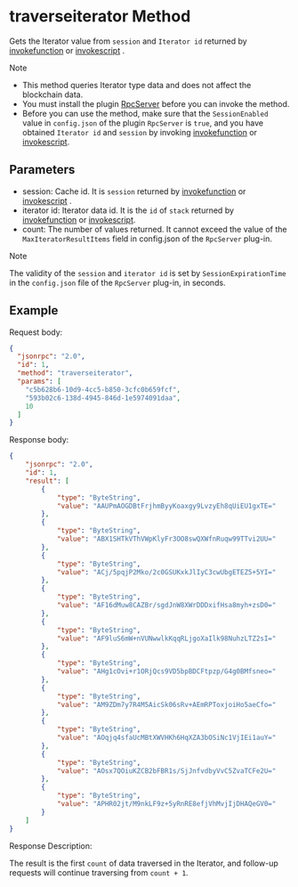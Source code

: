 # traverseiterator Method

Gets the Iterator value from `session` and `Iterator id` returned by [invokefunction](./invokefunction.md) or [invokescript](./invokescript.md) .

> [!Note]
>
> - This method queries Iterator type data and does not affect the blockchain data.
> - You must install the plugin [RpcServer](https://github.com/neo-project/neo-modules/releases) before you can invoke the method.
> - Before you can use the method, make sure that the `SessionEnabled` value in `config.json` of the plugin `RpcServer` is `true`, and you have obtained `Iterator id` and `session` by invoking [invokefunction](./invokefunction.md) or [invokescript](./invokescript.md).

## Parameters

- session: Cache  id. It is `session` returned by [invokefunction](./invokefunction.md) or [invokescript](./invokescript.md) .
- iterator id: Iterator data id. It is the `id` of `stack` returned by [invokefunction](./invokefunction.md) or [invokescript](./invokescript.md).
- count: The number of values returned. It cannot exceed the value of the `MaxIteratorResultItems` field in config.json of the `RpcServer` plug-in.

> [!Note]
>
> The validity of the `session` and `iterator id` is set by `SessionExpirationTime` in the `config.json` file of the `RpcServer` plug-in, in seconds.

## Example

Request body:

```json
{
  "jsonrpc": "2.0",
  "id": 1,
  "method": "traverseiterator",
  "params": [
    "c5b628b6-10d9-4cc5-b850-3cfc0b659fcf",
    "593b02c6-138d-4945-846d-1e5974091daa",
    10
  ]
}


```

Response body:

```json
{
    "jsonrpc": "2.0",
    "id": 1,
    "result": [
        {
            "type": "ByteString",
            "value": "AAUPmAOGDBtFrjhmByyKoaxgy9LvzyEh8qUiEU1gxTE="
        },
        {
            "type": "ByteString",
            "value": "ABX1SHTkVThVWpKlyFr3OO8swQXWfnRuqw99TTvi2UU="
        },
        {
            "type": "ByteString",
            "value": "ACj/5pqjP2Mko/2c0GSUKxkJlIyC3cwUbgETEZ5+5YI="
        },
        {
            "type": "ByteString",
            "value": "AF16dMuw8CAZBr/sgdJnW8XWrDDDxifHsa8myh+zsD0="
        },
        {
            "type": "ByteString",
            "value": "AF9luS6mW+nVUNwwlkKqqRLjgoXaIlk98NuhzLTZ2sI="
        },
        {
            "type": "ByteString",
            "value": "AHg1cOvi+r1ORjQcs9VD5bpBDCFtpzp/G4g0BMfsneo="
        },
        {
            "type": "ByteString",
            "value": "AM9ZDm7y7R4M5AicSk06sRv+AEmRPToxjoiHo5aeCfo="
        },
        {
            "type": "ByteString",
            "value": "AOqjq4sfaUcMBtXWVHKh6HqXZA3bOSiNc1VjIEi1auY="
        },
        {
            "type": "ByteString",
            "value": "AOsx7QOiuKZCB2bFBR1s/SjJnfvdbyVvC5ZvaTCFe2U="
        },
        {
            "type": "ByteString",
            "value": "APHR02jt/M9nkLF9z+5yRnRE8efjVhMvjIjDHAQeGV0="
        }
    ]
}
```

Response Description:

The result is the first `count` of data traversed in the Iterator, and follow-up requests will continue traversing from  `count + 1`. 